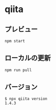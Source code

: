 # qiita

## プレビュー

```sh
npm start
```

## ローカルの更新

```sh
npm run pull
```

## バージョン

```console
$ npx qiita version
1.4.3
```
